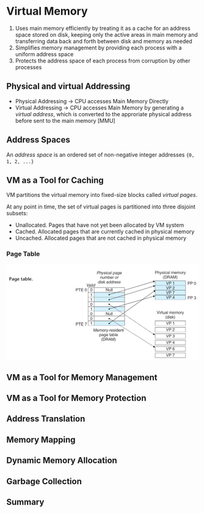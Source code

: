 # Virtual Memory

1. Uses main memory efficiently by treating it as a cache for an address space stored on disk, keeping only the active areas in main memory and transferring data back and forth between disk and memory as needed
2. Simplifies memory management by providing each process with a uniform address space
3. Protects the address space of each process from corruption by other processes

## Physical and virtual Addressing

- Physical Addressing -> CPU accesses Main Memory Directly
- Virtual Addressing -> CPU accesses Main Memory by generating a _virtual address_, which is converted to the approriate physical address before sent to the main memory [MMU]

## Address Spaces

An _address space_ is an ordered set of non-negative integer addresses `{0, 1, 2, ...}`

## VM as a Tool for Caching

VM partitions the virtual memory into fixed-size blocks called _virtual pages_.

At any point in time, the set of virtual pages is partitioned into three disjoint subsets:

- Unallocated. Pages that have not yet been allocated by VM system
- Cached. Allocated pages that are currently cached in physical memory
- Uncached. Allocated pages that are not cached in physical memory

### Page Table

![.](resources/vm-page-table.png)

## VM as a Tool for Memory Management

## VM as a Tool for Memory Protection

## Address Translation

## Memory Mapping

## Dynamic Memory Allocation

## Garbage Collection

## Summary
